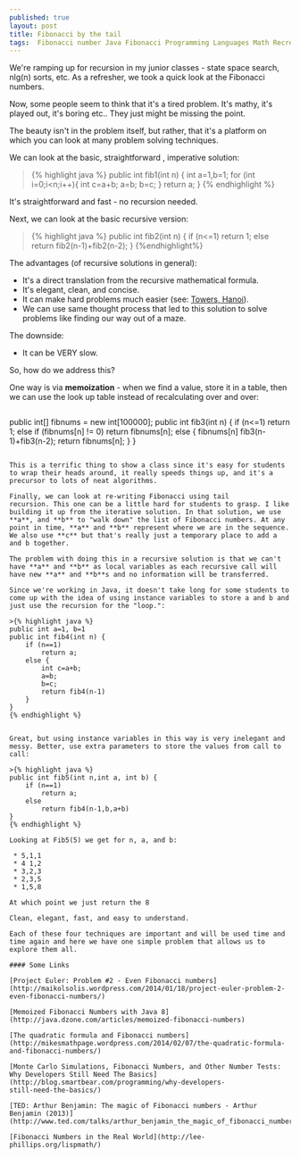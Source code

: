 ```yaml
---
published: true
layout: post
title: Fibonacci by the tail
tags:  Fibonacci number Java Fibonacci Programming Languages Math Recreations Specific Numbers
---
```


We're ramping up for recursion in my junior classes - state space
search, nlg(n) sorts, etc. As a refresher, we took a quick look at the
Fibonacci numbers.

Now, some people seem to think that it's a tired problem. It's mathy,
it's played out, it's boring etc.. They just might be missing the
point.


The beauty isn't in the problem itself, but rather, that it's a
platform on which you can look at many problem solving techniques.

We can look at the basic, straightforward , imperative solution:


>{% highlight java %}
public int fib1(int n) {
  int a=1,b=1;
  for (int i=0;i<n;i++){
    int c=a+b;
    a=b;
    b=c;
  }
  return a;
}
{% endhighlight %}


It's straightforward and fast - no recursion needed.

Next, we can look at the basic recursive version:


>{% highlight java %}
public int fib2(int n) {
 if (n<=1)
   return 1;
 else
	return fib2(n-1)+fib2(n-2);
}
{%endhighlight%}

The advantages (of recursive solutions in general):

 * It's a direct translation from the recursive mathematical formula.
 * It's elegant, clean, and concise.
 * It can make hard problems much easier (see: [Towers, Hanoi](http://cestlaz.github.io/2010/01/10/towers-of-hanoi.html#.Uv1m4N_EvZ8)).
 * We can use same thought process that led to this solution to solve
   problems like finding our way out of a maze.

The downside:

 * It can be VERY slow.

So, how do we address this?

One way is via **memoization** - when we find a value, store it in a
table, then we can use the look up table instead of recalculating over
and over:
 

> ```java
public int[] fibnums = new int[100000]; 
public int fib3(int n) {
 if (n<=1)
   return 1;
 else if (fibnums[n] != 0)
	return fibnums[n];
 else {
   fibnums[n] fib3(n-1)+fib3(n-2);
   return fibnums[n];
   }
}
```

This is a terrific thing to show a class since it's easy for students
to wrap their heads around, it really speeds things up, and it's a
precursor to lots of neat algorithms.

Finally, we can look at re-writing Fibonacci using tail
recursion. This one can be a little hard for students to grasp. I like
building it up from the iterative solution. In that solution, we use
**a**, and **b** to "walk down" the list of Fibonacci numbers. At any point in time, **a** and **b** represent where we are in the sequence. We also use **c** but that's really just a temporary place to add a and b together.

The problem with doing this in a recursive solution is that we can't
have **a** and **b** as local variables as each recursive call will
have new **a** and **b**s and no information will be transferred.

Since we're working in Java, it doesn't take long for some students to come up with the idea of using instance variables to store a and b and just use the recursion for the "loop.":

>{% highlight java %}
public int a=1, b=1
public int fib4(int n) {
	if (n==1)
		return a;
	else {
		int c=a+b;
		a=b;
		b=c;
		return fib4(n-1)
	}
}
{% endhighlight %}


Great, but using instance variables in this way is very inelegant and messy. Better, use extra parameters to store the values from call to call:

>{% highlight java %}
public int fib5(int n,int a, int b) {
	if (n==1)
		return a;
	else
		return fib4(n-1,b,a+b)
}
{% endhighlight %}

Looking at Fib5(5) we get for n, a, and b:

 * 5,1,1
 * 4 1,2
 * 3,2,3
 * 2,3,5
 * 1,5,8

At which point we just return the 8

Clean, elegant, fast, and easy to understand.

Each of these four techniques are important and will be used time and time again and here we have one simple problem that allows us to explore them all.

#### Some Links

[Project Euler: Problem #2 - Even Fibonacci numbers](http://maikolsolis.wordpress.com/2014/01/18/project-euler-problem-2-even-fibonacci-numbers/)

[Memoized Fibonacci Numbers with Java 8](http://java.dzone.com/articles/memoized-fibonacci-numbers)

[The quadratic formula and Fibonacci numbers](http://mikesmathpage.wordpress.com/2014/02/07/the-quadratic-formula-and-fibonacci-numbers/)

[Monte Carlo Simulations, Fibonacci Numbers, and Other Number Tests: Why Developers Still Need The Basics](http://blog.smartbear.com/programming/why-developers-
still-need-the-basics/)

[TED: Arthur Benjamin: The magic of Fibonacci numbers - Arthur Benjamin (2013)](http://www.ted.com/talks/arthur_benjamin_the_magic_of_fibonacci_numbers.html)

[Fibonacci Numbers in the Real World](http://lee-phillips.org/lispmath/)
